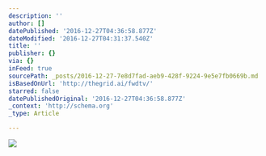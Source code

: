 ```yaml
---
description: ''
author: []
datePublished: '2016-12-27T04:36:58.877Z'
dateModified: '2016-12-27T04:31:37.540Z'
title: ''
publisher: {}
via: {}
inFeed: true
sourcePath: _posts/2016-12-27-7e8d7fad-aeb9-428f-9224-9e5e7fb0669b.md
isBasedOnUrl: 'http://thegrid.ai/fwdtv/'
starred: false
datePublishedOriginal: '2016-12-27T04:36:58.877Z'
_context: 'http://schema.org'
_type: Article

---
```

![](https://the-grid-user-content.s3-us-west-2.amazonaws.com/5f558061-fe46-46e6-99cc-97c6c80aac9a.png)